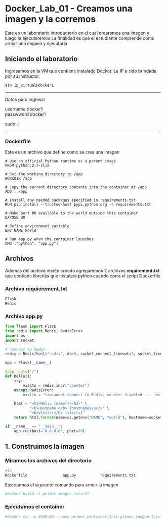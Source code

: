 # Docker_Lab_01 - Creamos una imagen y la corremos

Este es un laboratorio introductorio en el cual crearemos una imagen y luego la ejecutaremos
La finalidad es que el estudiante comprende como armar una imgaen y ejecutarla

## Iniciando el laboratorio

Ingresamos en la VM que contiene instalado Docker. La IP a sido brindada por su instructor. 

```bash
ssh ip_virtual@docker1
```
----
Datos para ingresar 

username  docker1\
passwword docker1

sudo -i 

---

### Dockerfile

Este es un archivo que define como se crea una imagen

```docker
# Use an official Python runtime as a parent image
FROM python:2.7-slim

# Set the working directory to /app
WORKDIR /app

# Copy the current directory contents into the container at /app
ADD . /app

# Install any needed packages specified in requirements.txt
RUN pip install --trusted-host pypi.python.org -r requirements.txt

# Make port 80 available to the world outside this container
EXPOSE 80

# Define environment variable
ENV NAME World

# Run app.py when the container launches
CMD ["python", "app.py"]

````
## Archivos
Ademas del archivo recién creado agregaremos 2 archivos
**requirement.txt** que contiene libreriás que instalará python cuando corra el script Dockerfile

### Archivo requierement.txt
````bash
Flask
Redis
````

### Archivo app.py

```python
from flask import Flask
from redis import Redis, RedisError
import os
import socket

# Connect to Redis
redis = Redis(host="redis", db=0, socket_connect_timeout=2, socket_timeout=2)

app = Flask(__name__)

@app.route("/")
def hello():
    try:
        visits = redis.incr("counter")
    except RedisError:
        visits = "<i>cannot connect to Redis, counter disabled ...  esta la base ... </i>"

    html = "<h3>Hello {name}!</h3>" \
           "<b>Hostname:</b> {hostname}<br/>" \
           "<b>Visits:</b> {visits}"
    return html.format(name=os.getenv("NAME", "world"), hostname=socket.gethostname(), visits=visits)

if __name__ == "__main__":
    app.run(host='0.0.0.0', port=80)
````

## 1. Construimos la imagen
### Miramos los archivos del directorio
```bash
#ls
Dockerfile                app.py           requirements.txt
````
Ejecutamos el siguiente comando para armar la imagen
```bash
#docker build -t primer_imagen_luis:01 .
````

### Ejecutamos el container
```bash
#docker run -p 8000:80 --name primer_container_luis primer_imagen_luis:01
````
